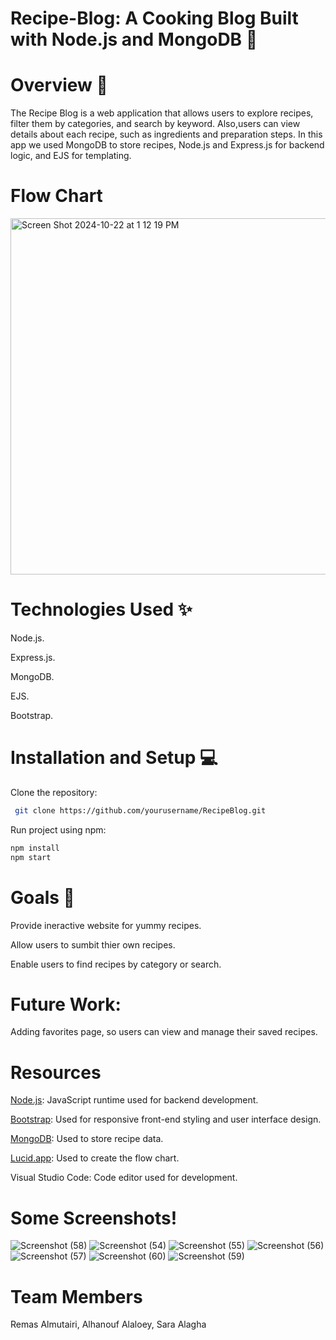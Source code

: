 # Recipe-Blog: A Cooking Blog Built with Node.js and MongoDB 🧩

# Overview 🥘
The Recipe Blog is a web application that allows users to explore recipes, filter them by categories, and search by keyword.
Also,users can view details about each recipe, such as ingredients and preparation steps.
In this app we used MongoDB to store recipes, Node.js and Express.js for backend logic, and EJS for templating.

# Flow Chart
<img width="570" alt="Screen Shot 2024-10-22 at 1 12 19 PM" src="https://github.com/user-attachments/assets/6f074d70-bfcd-48f8-93b6-0a5df1515c53">


# Technologies Used ✨
Node.js.

Express.js.

MongoDB.

EJS.

Bootstrap.

# Installation and Setup 💻
Clone the repository:

```bash
 git clone https://github.com/yourusername/RecipeBlog.git
```
Run project using npm:
```bash
npm install
npm start
```
# Goals 🎯
Provide ineractive website for yummy recipes.

Allow users to sumbit thier own recipes.

Enable users to find recipes by category or search.

# Future Work:

Adding favorites page, so users can view and manage their saved recipes.

# Resources
[Node.js](https://nodejs.org/en): JavaScript runtime used for backend development. 

[Bootstrap](https://getbootstrap.com/): Used for responsive front-end styling and user interface design.

[MongoDB](https://www.mongodb.com/): Used to store recipe data. 



[Lucid.app](https://lucid.app/documents#/home?folder_id=recent): Used to create the flow chart.

Visual Studio Code: Code editor used for development.

# Some Screenshots!
![Screenshot (58)](https://github.com/user-attachments/assets/064eb375-e9fd-4704-8524-c1b5848ff66a)
![Screenshot (54)](https://github.com/user-attachments/assets/ec0d9ee9-5e35-4a37-9408-a18f6d4526a4)
![Screenshot (55)](https://github.com/user-attachments/assets/ee8c1c42-658e-4d11-83f2-fe272076283f)
![Screenshot (56)](https://github.com/user-attachments/assets/74542cc8-a0a0-48f0-bffa-c2c01eb5b05d)
![Screenshot (57)](https://github.com/user-attachments/assets/855489f2-b4b5-4cbb-8cad-bad762e095fd)
![Screenshot (60)](https://github.com/user-attachments/assets/cdc0950c-81eb-48b7-afff-5cb9c2df8bc1)
![Screenshot (59)](https://github.com/user-attachments/assets/aa43cfc9-e81d-4e75-a88a-f2a1cbd2a6b1)

# Team Members

Remas Almutairi,
Alhanouf Alaloey,
Sara Alagha

















